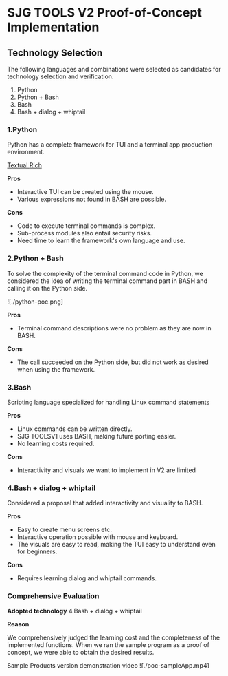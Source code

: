 # SJG TOOLS V2 Proof-of-Concept Implementation

## Technology Selection

The following languages and combinations were selected as candidates for technology selection and verification.

1. Python
2. Python + Bash
3. Bash
4. Bash + dialog + whiptail

### 1.Python

Python has a complete framework for TUI and a terminal app production environment.

[ Textual ](https://textual.textualize.io/)
[ Rich ](https://github.com/Textualize/rich)

**__Pros__**

* Interactive TUI can be created using the mouse.
* Various expressions not found in BASH are possible.

**__Cons__**

* Code to execute terminal commands is complex.
* Sub-process modules also entail security risks.
* Need time to learn the framework's own language and use.

### 2.Python + Bash

To solve the complexity of the terminal command code in Python, we considered the idea of writing the terminal command part in BASH and calling it on the Python side.

![./python-poc.png]

**__Pros__**

* Terminal command descriptions were no problem as they are now in BASH.

**__Cons__**

* The call succeeded on the Python side, but did not work as desired when using the framework.

### 3.Bash

Scripting language specialized for handling Linux command statements

**__Pros__**

* Linux commands can be written directly.
* SJG TOOLSV1 uses BASH, making future porting easier.
* No learning costs required.

**__Cons__**

* Interactivity and visuals we want to implement in V2 are limited


### 4.Bash + dialog + whiptail

Considered a proposal that added interactivity and visuality to BASH.

**__Pros__**

* Easy to create menu screens etc.
* Interactive operation possible with mouse and keyboard.
* The visuals are easy to read, making the TUI easy to understand even for beginners.

**__Cons__**

* Requires learning dialog and whiptail commands.


### Comprehensive Evaluation

**__Adopted technology__**
4.Bash + dialog + whiptail

**__Reason__**

We comprehensively judged the learning cost and the completeness of the implemented functions.
When we ran the sample program as a proof of concept, we were able to obtain the desired results.


Sample Products version demonstration video
![./poc-sampleApp.mp4]


